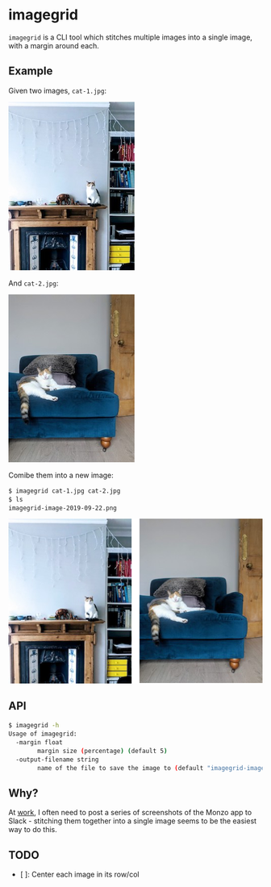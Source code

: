 # imagegrid

`imagegrid` is a CLI tool which stitches multiple images into a single image, with a margin around each.

## Example

Given two images, `cat-1.jpg`:

![Cat 1](example-images/cat-1.jpg)

And `cat-2.jpg`:

![Cat 2](example-images/cat-2.jpg)

Comibe them into a new image:

```sh
$ imagegrid cat-1.jpg cat-2.jpg
$ ls
imagegrid-image-2019-09-22.png
```

![Combined](example-images/imagegrid-image-2019-09-22.png)


## API

```sh
$ imagegrid -h
Usage of imagegrid:
  -margin float
        margin size (percentage) (default 5)
  -output-filename string
        name of the file to save the image to (default "imagegrid-image-<date>.png")
```

## Why?

At [work](https://monzo.com/), I often need to post a series of screenshots of the Monzo app to Slack - stitching them together into a single image seems to be the easiest way to do this.

## TODO

- [ ]: Center each image in its row/col
